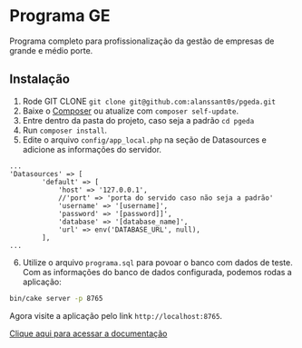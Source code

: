 # Programa GE

Programa completo para profissionalização da gestão de empresas de grande e médio porte.

## Instalação

1. Rode GIT CLONE `git clone git@github.com:alanssant0s/pgeda.git`
2. Baixe o [Composer](https://getcomposer.org/doc/00-intro.md) ou atualize com `composer self-update`.
3. Entre dentro da pasta do projeto, caso seja a padrão `cd pgeda`
4. Run `composer install`.
5. Edite o arquivo `config/app_local.php` na seção de Datasources e adicione as informações do servidor.

```
...
'Datasources' => [
        'default' => [
            'host' => '127.0.0.1',
            //'port' => 'porta do servido caso não seja a padrão'
            'username' => '[username]',
            'password' => '[password]]',
            'database' => '[database_name]',
            'url' => env('DATABASE_URL', null),
        ],
...
```

6. Utilize o arquivo `programa.sql` para povoar o banco com dados de teste.
   Com as informações do banco de dados configurada, podemos rodas a aplicação:

```bash
bin/cake server -p 8765
```

Agora visite a aplicação pelo link `http://localhost:8765`.

[Clique aqui para acessar a documentação](documentacao/index.md)

